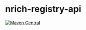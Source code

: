 # nrich-registry-api

[![Maven Central](https://maven-badges.herokuapp.com/maven-central/net.croz.nrich/nrich-registry-api/badge.svg?color=blue)](https://maven-badges.herokuapp.com/maven-central/net.croz.nrich/nrich-registry-api)
